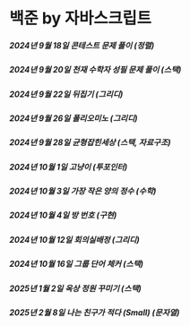 # 백준 by 자바스크립트
##### 2024년 9월 18일 콘테스트 문제 풀이 (정렬)
##### 2024년 9월 20일 천재 수학자 성필 문제 풀이 (스택)
##### 2024년 9월 22일 뒤집기 (그리디)
##### 2024년 9월 26일 폴리오미노 (그리디)
##### 2024년 9월 28일 균형잡힌세상 (스택, 자료구조)
##### 2024년 10월 1일 고냥이 (투포인터)
##### 2024년 10월 3일 가장 작은 양의 정수 (수학)
##### 2024년 10월 4일 방 번호 (구현)
##### 2024년 10월 12일 회의실배정 (그리디)
##### 2024년 10월 16일 그룹 단어 체커 (스택)
##### 2025년 1월 2일 옥상 정원 꾸미기 (스택)
##### 2025년 2월 8일 나는 친구가 적다 (Small) (문자열)
